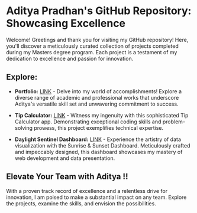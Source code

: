 # Aditya Pradhan's GitHub Repository: Showcasing Excellence

Welcome!
Greetings and thank you for visiting my GitHub repository! Here, you'll discover a meticulously curated collection of projects completed during my Masters degree program. Each project is a testament of my dedication to excellence and passion for innovation.

## Explore: 
- **Portfolio:** [LINK](https://apradhan5.github.io/) - Delve into my world of accomplishments! Explore a diverse range of academic and professional works that underscore Aditya's versatile skill set and unwavering commitment to success.

- **Tip Calculator:** [LINK](https://apradhan5.github.io/Lab3/) - Witness my ingenuity with this sophisticated Tip Calculator app. Demonstrating exceptional coding skills and problem-solving prowess, this project exemplifies technical expertise.

- **Daylight Sentinel Dashboard:** [LINK](https://apradhan5.github.io/Lab4/) - Experience the artistry of data visualization with the Sunrise & Sunset Dashboard. Meticulously crafted and impeccably designed, this dashboard showcases my mastery of web development and data presentation.

## Elevate Your Team with Aditya !!
With a proven track record of excellence and a relentless drive for innovation, I am poised to make a substantial impact on any team. Explore the projects, examine the skills, and envision the possibilities.
